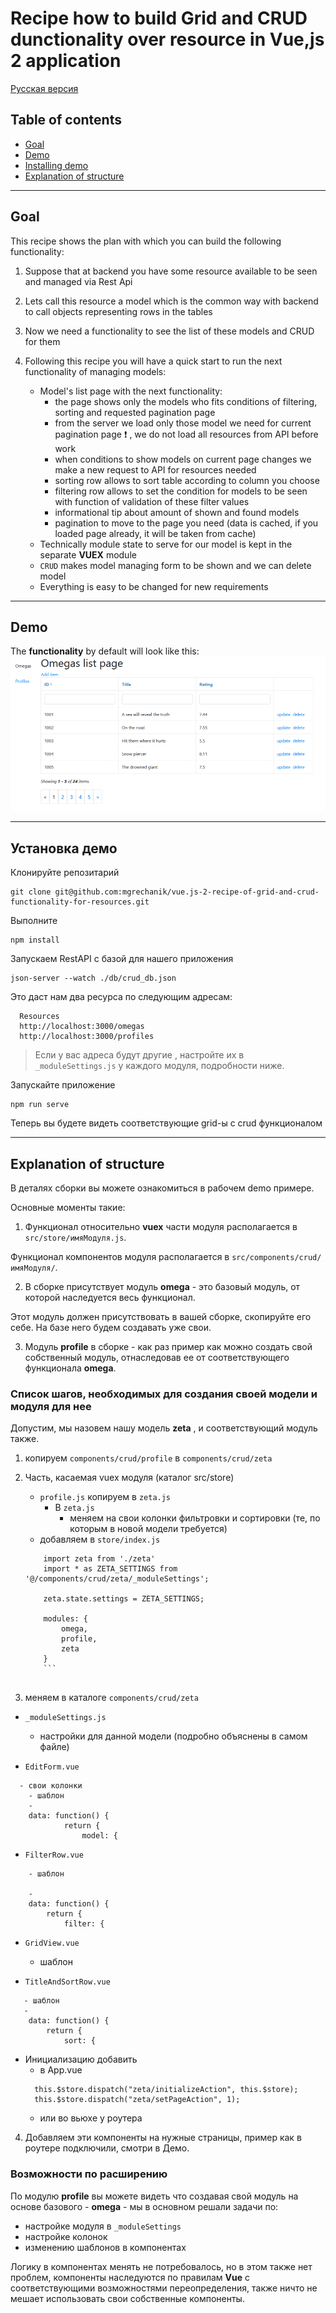 # Recipe how to build Grid and CRUD dunctionality over resource in Vue,js 2 application

[Русская версия](docs/README_ru.md)

## Table of contents

* [Goal](#goal)
* [Demo](#demo)
* [Installing demo](#installing)
* [Explanation of structure](#explanation)


---

## Goal <span id="goal"></span>

This recipe shows the plan with which you can build the following functionality:

1. Suppose that at backend you have some resource available to be seen and managed via Rest Api
2. Lets call this resource a model which is the common way with backend to call objects representing rows in the tables
3. Now we need a functionality to see the list of these models and CRUD for them
4. Following this recipe you will have a quick start to run the next functionality of managing models:

    * Model's list page with the next functionality:
	  * the page shows only the models who fits conditions of filtering, sorting and requested pagination page
	  * from the server we load only those model we need for current pagination page  :exclamation: , we do not load all resources from API before work
	  * when conditions to show models on current page changes we make a new request to API for resources needed
	  * sorting row allows to sort table according to column you choose 
	  * filtering row allows to set the condition for models to be seen with function of validation of these filter values
	  * informational tip about amount of shown and found models
	  * pagination to move to the page you need (data is cached, if you loaded page already, it will be taken from cache)
    * Technically module state to serve for our model is kept in the separate **VUEX** module
	* ```CRUD``` makes model managing form to be shown and we can delete model 
	* Everything is easy to be changed for new requirements

---

## Demo <span id="demo"></span>

The **functionality** by default will look like this:
![grid and crud functionality for resource](https://raw.githubusercontent.com/mgrechanik/vue.js-2-recipe-of-grid-and-crud-functionality-for-resources/master/docs/images/grid-and-crud.png "grid and crud functionality for resource")
	
---
    
## Установка демо <span id="installing"></span>

Клонируйте репозитарий

```
git clone git@github.com:mgrechanik/vue.js-2-recipe-of-grid-and-crud-functionality-for-resources.git
```

Выполните
```
npm install
```

Запускаем RestAPI с базой для нашего приложения
```
json-server --watch ./db/crud_db.json
```

Это даст нам два ресурса по следующим адресам:

```
  Resources
  http://localhost:3000/omegas
  http://localhost:3000/profiles
```
> Если у вас адреса будут другие , настройте их в ```_moduleSettings.js``` у каждого модуля, подробности ниже.

Запускайте приложение

```
npm run serve
```

Теперь вы будете видеть соответствующие grid-ы с crud функционалом

---

## Explanation of structure  <span id="explanation"></span> 

В деталях сборки вы можете ознакомиться в рабочем demo примере.

Основные моменты такие:

1) Функционал относительно **vuex** части модуля располагается в ```src/store/имяМодуля.js```.

Функционал компонентов модуля располагается в ```src/components/crud/имяМодуля/```.

2) В сборке присутствует модуль **omega** - это базовый модуль, от которой наследуется весь функционал.

Этот модуль должен присутствовать в вашей сборке, скопируйте его себе. На базе него будем создавать уже свои.

3) Модуль **profile** в сборке - как раз пример как можно создать свой собственный модуль, отнаследовав ее от соответствующего функционала **omega**.


### Список шагов, необходимых для создания своей модели и модуля для нее  <span id="steps"></span>

Допустим, мы назовем нашу модель **zeta** , и соответствующий модуль также.

1) копируем ```components/crud/profile``` в ```components/crud/zeta```

2) Часть, касаемая vuex модуля (каталог src/store)

    - ```profile.js``` копируем в ```zeta.js```
	   * В ```zeta.js```
	     - меняем на свои колонки фильтровки и сортировки (те, по которым в новой модели требуется)
	- добавляем в ```store/index.js```
	```
		import zeta from './zeta'
		import * as ZETA_SETTINGS from '@/components/crud/zeta/_moduleSettings';

		zeta.state.settings = ZETA_SETTINGS;

		modules: {
			omega,
			profile,
			zeta
		}
		```
		
3) меняем в каталоге ```components/crud/zeta```

- ```_moduleSettings.js```
  - настройки для данной модели (подробно объяснены в самом файле)
  
- ```EditForm.vue```
```
  - свои колонки
    - шаблон
	- 
	data: function() {
			return {
				model: {
```		
		
- ```FilterRow.vue```
```
    - шаблон
	
	-
	data: function() {
		return {
			filter: {	
```	

		
- ```GridView.vue```
  - шаблон

- ```TitleAndSortRow.vue```
```
   - шаблон
   -
	data: function() {
		return {
			sort: {    
```

- Инициализацию добавить 
  - в App.vue
  ```
    this.$store.dispatch("zeta/initializeAction", this.$store);    
    this.$store.dispatch("zeta/setPageAction", 1);     
  ```	
  - или во вьюхе у роутера
  
4) Добавляем эти компоненты на нужные страницы, пример как в роутере подключили, смотри в Демо.  

### Возможности по расширению  <span id="extending"></span>

По модулю **profile** вы можете видеть что создавая свой модуль на основе базового - **omega** - мы в основном
решали задачи по:
- настройке модуля в ```_moduleSettings```
- настройке колонок
- изменению шаблонов в компонентах

Логику в компонентах менять не потребовалось, но в этом также нет проблем, компоненты наследуются по правилам **Vue** с соответствующими
возможностями переопределения, также ничто не мешает использовать свои собственные компоненты.
